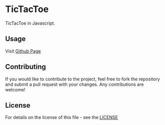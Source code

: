# TicTacToe

TicTacToe in Javascript.

## Usage

Visit [Github Page](https://shelltux.github.io/TicTacToe.js/)

## Contributing

If you would like to contribute to the project, feel free to fork the repository
and submit a pull request with your changes. Any contributions are welcome!

## License

For details on the license of this file - see the [LICENSE](LICENSE)
